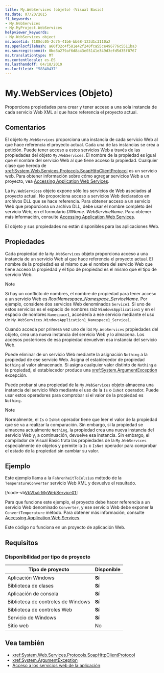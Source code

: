 ```yaml
---
title: My.WebServices (objeto) (Visual Basic)
ms.date: 07/20/2015
f1_keywords:
- My.WebServices
- My.MyProject.WebServices
helpviewer_keywords:
- My.WebServices object
ms.assetid: f188dc05-2c75-41b6-bb68-122d1c3110a2
ms.openlocfilehash: a60f32c4f581e42f240fca55ce496776c5511ba3
ms.sourcegitcommit: 0be8a279af6d8a43e03141e349d3efd5d35f8767
ms.translationtype: MT
ms.contentlocale: es-ES
ms.lasthandoff: 04/18/2019
ms.locfileid: "58840437"
---
```

# <a name="mywebservices-object"></a>My.WebServices (Objeto)
Proporciona propiedades para crear y tener acceso a una sola instancia de cada servicio Web XML al que hace referencia el proyecto actual.  
  
## <a name="remarks"></a>Comentarios  
 El objeto `My.WebServices` proporciona una instancia de cada servicio Web al que hace referencia el proyecto actual. Cada una de las instancias se crea a petición. Puede tener acceso a estos servicios Web a través de las propiedades del objeto `My.WebServices`. El nombre de la propiedad es igual que el nombre del servicio Web al que tiene acceso la propiedad. Cualquier clase que hereda de <xref:System.Web.Services.Protocols.SoapHttpClientProtocol> es un servicio web. Para obtener información sobre cómo agregar servicios Web a un proyecto, vea [Accessing Application Web Services](../../../visual-basic/developing-apps/programming/accessing-application-web-services.md).  
  
 La `My.WebServices` objeto expone sólo los servicios de Web asociados al proyecto actual. No proporciona acceso a servicios Web declarados en archivos DLL que se hace referencia. Para obtener acceso a un servicio Web que proporciona un archivo DLL, debe usar el nombre completo del servicio Web, en el formulario *DllName*. *WebServiceName*. Para obtener más información, consulte [Accessing Application Web Services](../../../visual-basic/developing-apps/programming/accessing-application-web-services.md).  
  
 El objeto y sus propiedades no están disponibles para las aplicaciones Web.  
  
## <a name="properties"></a>Propiedades  
 Cada propiedad de la `My.WebServices` objeto proporciona acceso a una instancia de un servicio Web al que hace referencia el proyecto actual. El nombre de la propiedad es el mismo que el nombre del servicio Web que tiene acceso la propiedad y el tipo de propiedad es el mismo que el tipo de servicio Web.  
  
> [!NOTE]
>  Si hay un conflicto de nombres, el nombre de propiedad para tener acceso a un servicio Web es *RootNamespace*_*Namespace*\_*ServiceName*. Por ejemplo, considere dos servicios Web denominados `Service1`. Si uno de estos servicios es el espacio de nombres raíz `WindowsApplication1` y en el espacio de nombres `Namespace1`, accedería a ese servicio mediante el uso de `My.WebServices.WindowsApplication1_Namespace1_Service1`.  
  
 Cuando acceda por primera vez uno de los `My.WebServices` propiedades del objeto, crea una nueva instancia del servicio Web y lo almacena. Los accesos posteriores de esa propiedad devuelven esa instancia del servicio Web.  
  
 Puede eliminar de un servicio Web mediante la asignación `Nothing` a la propiedad de ese servicio Web. Asigna el establecedor de propiedad `Nothing` al valor almacenado. Si asigna cualquier valor distinto de `Nothing` a la propiedad, el establecedor produce una <xref:System.ArgumentException> excepción.  
  
 Puede probar si una propiedad de la `My.WebServices` objeto almacena una instancia del servicio Web mediante el uso de la `Is` o `IsNot` operador. Puede usar estos operadores para comprobar si el valor de la propiedad es `Nothing`.  
  
> [!NOTE]
>  Normalmente, el `Is` o `IsNot` operador tiene que leer el valor de la propiedad que se va a realizar la comparación. Sin embargo, si la propiedad se almacena actualmente `Nothing`, la propiedad crea una nueva instancia del servicio Web y, a continuación, devuelve esa instancia. Sin embargo, el compilador de Visual Basic trata las propiedades de la `My.WebServices` especialmente de objetos y permite la `Is` o `IsNot` operador para comprobar el estado de la propiedad sin cambiar su valor.  
  
## <a name="example"></a>Ejemplo  
 Este ejemplo llama a la `FahrenheitToCelsius` método de la `TemperatureConverter` servicio Web XML y devuelve el resultado.  
  
 [!code-vb[VbVbalrMyWebService#1](~/samples/snippets/visualbasic/VS_Snippets_VBCSharp/VbVbalrMyWebService/VB/Form1.vb#1)]  
  
 Para que funcione este ejemplo, el proyecto debe hacer referencia a un servicio Web denominado `Converter`, y ese servicio Web debe exponer la `ConvertTemperature` método. Para obtener más información, consulte [Accessing Application Web Services](../../../visual-basic/developing-apps/programming/accessing-application-web-services.md).  
  
 Este código no funciona en un proyecto de aplicación Web.  
  
## <a name="requirements"></a>Requisitos  
  
### <a name="availability-by-project-type"></a>Disponibilidad por tipo de proyecto  
  
|Tipo de proyecto|Disponible|  
|---|---|  
|Aplicación Windows|**Sí**|  
|Biblioteca de clases|**Sí**|  
|Aplicación de consola|**Sí**|  
|Biblioteca de controles de Windows|**Sí**|  
|Biblioteca de controles Web|**Sí**|  
|Servicio de Windows|**Sí**|  
|Sitio web|No|  
  
## <a name="see-also"></a>Vea también

- <xref:System.Web.Services.Protocols.SoapHttpClientProtocol>
- <xref:System.ArgumentException>
- [Acceso a los servicios web de la aplicación](../../../visual-basic/developing-apps/programming/accessing-application-web-services.md)
